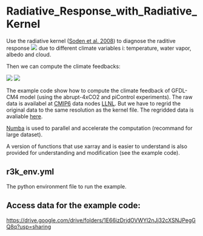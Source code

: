 # Radiative_Response_with_Radiative_Kernel

Use the radiative kernel ([Soden et al. 2008](https://doi.org/10.1175/2007JCLI2110.1)) to diagnose the raditive response <img src="https://render.githubusercontent.com/render/math?math=dR_i">  due to different climate variables i: temperature, water vapor, albedo and cloud. 

Then we can compute the climate feedbacks: 

<img src="https://render.githubusercontent.com/render/math?math=\lambda_i = dR_i/dT#gh-light-mode-only">
<img src="https://render.githubusercontent.com/render/math?math=\color{grey}\lambda_i = dR_i/dT$">

The example code show how to compute the climate feedback of GFDL-CM4 model (using the abrupt-4xCO2 and piControl experiments). The raw data is availabel at [CMIP6](https://pcmdi.llnl.gov/CMIP6/) data nodes [LLNL](https://esgf-node.llnl.gov/projects/cmip6/). But we have to regrid the original data to the same resolution as the kernel file. The regridded data is avaliable [here](https://drive.google.com/drive/folders/1E66izDrjdOVWYl2nJj32cXSNJPegGQ8q?usp=sharing).

[Numba](https://numba.pydata.org/) is used to parallel and accelerate the computation (recommand for large dataset). 

A version of functions that use xarray and is easier to understand is also provided for understanding and modification (see the example code). 

## r3k_env.yml
The python environment file to run the example.

## Access data for the example code:
https://drive.google.com/drive/folders/1E66izDrjdOVWYl2nJj32cXSNJPegGQ8q?usp=sharing

